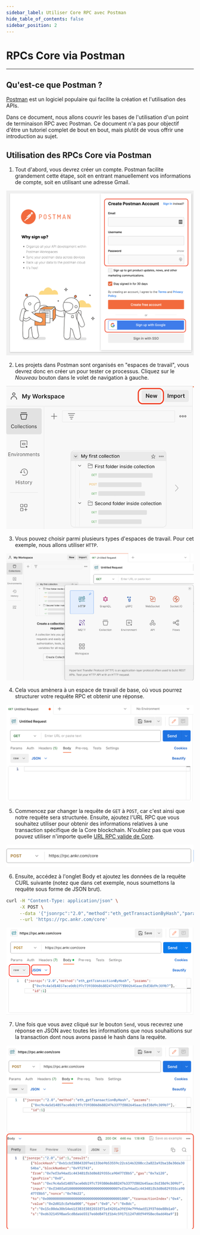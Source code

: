 ```yaml
---
sidebar_label: Utiliser Core RPC avec Postman
hide_table_of_contents: false
sidebar_position: 2
---
```


# RPCs Core via Postman

---

## Qu'est-ce que Postman ?

[Postman](https://www.postman.com/) est un logiciel populaire qui facilite la création et l'utilisation des APIs.

Dans ce document, nous allons couvrir les bases de l'utilisation d'un point de terminaison RPC avec Postman. Ce document n'a pas pour objectif d'être un tutoriel complet de bout en bout, mais plutôt de vous offrir une introduction au sujet.

## Utilisation des RPCs Core via Postman

1. Tout d'abord, vous devrez créer un compte. Postman facilite grandement cette étape, soit en entrant manuellement vos informations de compte, soit en utilisant une adresse Gmail.

![sign-up-postman](../../../../../static/img/rpc/postman/rpc-psotman-1.png)

2. Les projets dans Postman sont organisés en "espaces de travail", vous devrez donc en créer un pour tester ce processus. Cliquez sur le _Nouveau_ bouton dans le volet de navigation à gauche.

![new-workspace-postman](../../../../../static/img/rpc/postman/rpc-psotman-2.png)

3. Vous pouvez choisir parmi plusieurs types d'espaces de travail. Pour cet exemple, nous allons utiliser `HTTP`.

![new-http-workspace-postman](../../../../../static/img/rpc/postman/rpc-psotman-3.png)

4. Cela vous amènera à un espace de travail de base, où vous pourrez structurer votre requête RPC et obtenir une réponse.

![new-workspace-postman](../../../../../static/img/rpc/postman/rpc-psotman-4.png)

5. Commencez par changer la requête de `GET` à `POST`, car c'est ainsi que notre requête sera structurée. Ensuite, ajoutez l'URL RPC que vous souhaitez utiliser pour obtenir des informations relatives à une transaction spécifique de la Core blockchain. N'oubliez pas que vous pouvez utiliser n'importe quelle [URL RPC valide de Core](./rpc-list.md).

![set-request-type-postman](../../../../../static/img/rpc/postman/rpc-psotman-5.png)

6. Ensuite, accédez à l'onglet Body et ajoutez les données de la requête CURL suivante (notez que dans cet exemple, nous soumettons la requête sous forme de JSON brut).

```bash
curl -H "Content-Type: application/json" \
     -X POST \
     --data '{"jsonrpc":"2.0","method":"eth_getTransactionByHash","params":["0xc9c4a5d14857ace0db197c7393806868824763377f802645aacf6f38d9c309b7"],"id":1}' \
     --url 'https://rpc.ankr.com/core'
```

![set-boy-postman](../../../../../static/img/rpc/postman/rpc-psotman-6.png)

7. Une fois que vous avez cliqué sur le bouton `Send`, vous recevrez une réponse en JSON avec toutes les informations que nous souhaitions sur la transaction dont nous avons passé le hash dans la requête.

![response-postman](../../../../../static/img/rpc/postman/rpc-psotman-7.png)
